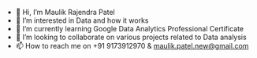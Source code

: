- 👋 Hi, I’m Maulik Rajendra Patel
- 👀 I’m interested in Data and how it works
- 🌱 I’m currently learning Google Data Analytics Professional Certificate
- 💞️ I’m looking to collaborate on various projects related to Data analysis
- 📫 How to reach me on +91 9173912970 & maulik.patel.new@gmail.com

<!---
tidame/tidame is a ✨ special ✨ repository because its `README.md` (this file) appears on your GitHub profile.
You can click the Preview link to take a look at your changes.
--->
